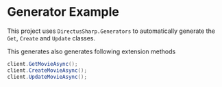 # Generator Example

This project uses `DirectusSharp.Generators` to automatically generate the `Get`, `Create` and `Update` classes.

This generates also generates following extension methods

```csharp
client.GetMovieAsync();
client.CreateMovieAsync();
client.UpdateMovieAsync();
```
